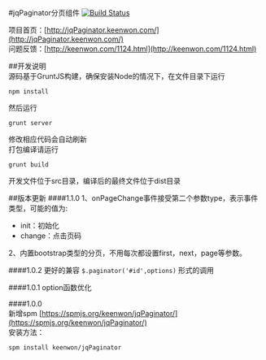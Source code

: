 #jqPaginator分页组件 [![Build Status](https://secure.travis-ci.org/keenwon/jqPaginator.png?branch=master)](http://secure.travis-ci.org/keenwon/jqPaginator)

项目首页：[http://jqPaginator.keenwon.com/](http://jqPaginator.keenwon.com/)  
问题反馈：[http://keenwon.com/1124.html](http://keenwon.com/1124.html)

##开发说明  
源码基于GruntJS构建，确保安装Node的情况下，在文件目录下运行

    npm install
    
然后运行

    grunt server
    
修改相应代码会自动刷新  
打包编译请运行

    grunt build
    
开发文件位于src目录，编译后的最终文件位于dist目录

##版本更新
####1.1.0
1、onPageChange事件接受第二个参数type，表示事件类型，可能的值为:
- init：初始化
- change：点击页码

2、内置bootstrap类型的分页，不用每次都设置first，next，page等参数。

####1.0.2
更好的兼容 `$.paginator('#id',options)` 形式的调用

####1.0.1
option函数优化

####1.0.0  
新增spm [https://spmjs.org/keenwon/jqPaginator/](https://spmjs.org/keenwon/jqPaginator/)   
安装方法：
	
	spm install keenwon/jqPaginator
